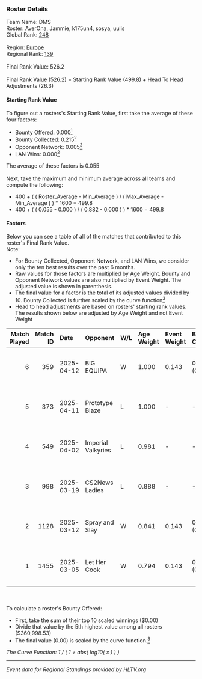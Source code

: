 ### Roster Details<br />
Team Name: DMS<br />
Roster: AverOna, Jammie, k175un4, sosya, uulis<br />
Global Rank: [248](../../standings_global_2025_05_05.md)<br />
<br />
Region: [Europe]( ../../standings_europe_2025_05_05.md)<br />
Regional Rank: [139]( ../../standings_europe_2025_05_05.md)<br />
<br />
Final Rank Value:  526.2<br />
<br />
Final Rank Value (526.2) = Starting Rank Value (499.8) + Head To Head Adjustments (26.3)<br />

#### Starting Rank Value<br />
To figure out a rosters's Starting Rank Value, first take the average of these four factors:<br />
- Bounty Offered: 0.000[<sup>1</sup>](#table2)
- Bounty Collected: 0.215[<sup>2</sup>](#table1)
- Opponent Network: 0.005[<sup>2</sup>](#table1)
- LAN Wins: 0.000[<sup>2</sup>](#table1)

The average of these factors is 0.055<br />
<br />
Next, take the maximum and minimum average across all teams and compute the following:<br />
- 400 + ( ( Roster_Average - Min_Average ) / ( Max_Average - Min_Average ) ) * 1600 = 499.8
- 400 + ( ( 0.055 - 0.000 ) / ( 0.882 - 0.000 ) ) * 1600 = 499.8


#### Factors<br />
Below you can see a table of all of the matches that contributed to this roster's Final Rank Value.<br />
Note:<br />

- For Bounty Collected, Opponent Network, and LAN Wins, we consider only the ten best results over the past 6 months.
- Raw values for those factors are multiplied by Age Weight. Bounty and Opponent Network values are also multiplied by Event Weight. The adjusted value is shown in parenthesis.
- The final value for a factor is the total of its adjusted values divided by 10. Bounty Collected is further scaled by the curve function[<sup>3</sup>](#curveFunction)
- Head to head adjustments are based on rosters' starting rank values. The results shown below are adjusted by Age Weight and not Event Weight
<span id="table1"></span><br />


| Match Played | Match ID | Date       | Opponent           | W/L | Age Weight | Event Weight | Bounty Collected | Opponent Network | LAN Wins  | H2H Adj. | Roster                                 |
| -: | -: | :- | :- | :- | :- | :- | :- | :- | :- | -: | :- |
|            6 |      359 | 2025-04-12 | BIG EQUIPA         | W   | 1.000      | 0.143        | 0.010 (0.001)    | 0.205 (0.029)    | 0 (0.000) |    22.80 | AverOna, Jammie, k175un4, sosya, uulis |
|            5 |      373 | 2025-04-11 | Prototype Blaze    | L   | 1.000      | -            | -                | -                | -         |    -8.90 | AverOna, Jammie, k175un4, sosya, uulis |
|            4 |      549 | 2025-04-02 | Imperial Valkyries | L   | 0.981      | -            | -                | -                | -         |    -6.46 | AverOna, Jammie, k175un4, sosya, uulis |
|            3 |      998 | 2025-03-19 | CS2News Ladies     | L   | 0.888      | -            | -                | -                | -         |   -14.11 | AverOna, Jammie, k175un4, sosya, uulis |
|            2 |     1128 | 2025-03-12 | Spray and Slay     | W   | 0.841      | 0.143        | 0.003 (0.000)    | 0.070 (0.008)    | 0 (0.000) |    16.72 | AverOna, Jammie, k175un4, sosya, uulis |
|            1 |     1455 | 2025-03-05 | Let Her Cook       | W   | 0.794      | 0.143        | 0.004 (0.000)    | 0.100 (0.011)    | 0 (0.000) |    16.29 | AverOna, Jammie, k175un4, sosya, uulis |

<br />
<span id="table2"></span><br />
To calculate a roster's Bounty Offered:<br />

- First, take the sum of their top 10 scaled winnings ($0.00)
- Divide that value by the 5th highest value among all rosters ($360,998.53)
- The final value (0.00) is scaled by the curve function.[<sup>3</sup>](#curveFunction)

<span id="curveFunction"></span>_The Curve Function: 1 / ( 1 + abs( log10( x ) ) )_<br />

---
_Event data for Regional Standings provided by HLTV.org_<br />
